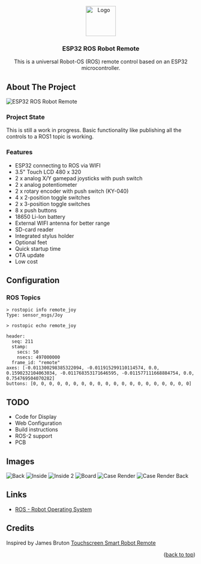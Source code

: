 
<!-- PROJECT LOGO -->
<br />
<div align="center">
  <a href="https://github.com/avenhaus/ESP32_ROS_Robot_Remote">
    <img src="images/ROS_Remote_Logo.jpg" alt="Logo" width="80" height="80">
  </a>

<h3 align="center">ESP32 ROS Robot Remote</h3>

  <p align="center">
    This is a universal Robot-OS (ROS) remote control based on an ESP32 microcontroller. 
  </p>
</div>

<!-- ABOUT THE PROJECT -->
## About The Project

![ESP32 ROS Robot Remote](images/ROS_Remote_1.jpg)

### Project State
This is still a work in progress. Basic functionality like publishing all the controls to a ROS1 topic is working.

### Features

* ESP32 connecting to ROS via WIFI
* 3.5" Touch LCD 480 x 320
* 2 x analog X/Y gamepad joysticks with push switch
* 2 x analog potentiometer
* 2 x rotary encoder with push switch (KY-040)
* 4 x 2-position toggle switches
* 2 x 3-position toggle switches
* 8 x push buttons
* 18650 Li-Ion battery
* External WIFI antenna for better range
* SD-card reader
* Integrated stylus holder
* Optional feet
* Quick startup time
* OTA update
* Low cost

## Configuration

### ROS Topics

```
> rostopic info remote_joy
Type: sensor_msgs/Joy

> rostopic echo remote_joy

header: 
  seq: 211
  stamp: 
    secs: 50
    nsecs: 497000000
  frame_id: "remote"
axes: [-0.011300298385322094, -0.011915299110114574, 0.0, 0.1590232104063034, -0.011768353171646595, -0.011577111668884754, 0.0, 0.754769504070282]
buttons: [0, 0, 0, 0, 0, 0, 0, 0, 0, 0, 0, 0, 0, 0, 0, 0, 0, 0, 0, 0]

```

## TODO
* Code for Display 
* Web Configuration
* Build instructions
* ROS-2 support
* PCB

## Images
![Back](images/Back.jpg)
![Inside](images/Inside.jpg)
![Inside 2](images/Inside_2.jpg)
![Board](images/Board.jpg)
![Case Render](images/Case_Render.png)
![Case Render Back](images/Case_Render_Back.png)

## Links
* [ROS - Robot Operating System](https://www.ros.org/)

## Credits
Inspired by James Bruton [Touchscreen Smart Robot Remote](https://www.youtube.com/watch?v=ATQblGOjMWQ)
<p align="right">(<a href="#top">back to top</a>)</p>